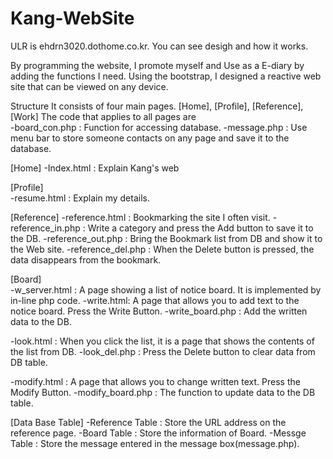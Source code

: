 # Kang-WebSite
ULR is ehdrn3020.dothome.co.kr. You can see desigh and how it works.

By programming the website, I promote myself and Use as a E-diary by adding the functions I need. Using the bootstrap, I designed a reactive web site that can be viewed on any device. 

Structure 
It consists of four main pages. [Home], [Profile], [Reference], [Work]
The code that applies to all pages are	
  -board_con.php : Function for accessing database. 
  -message.php : Use menu bar to store someone contacts on any page and save it to the database.

[Home]
  -Index.html : Explain Kang's web	
  
[Profile]  
  -resume.html : Explain my details.

[Reference]	
  -reference.html	: Bookmarking the site I often visit.
  -reference_in.php : Write a category and press the Add button to save it to the DB.
  -reference_out.php : Bring the Bookmark list from DB and show it to the Web site.
  -reference_del.php : When the Delete button is pressed, the data disappears from the bookmark.
  
[Board]		
  -w_server.html : A page showing a list of notice board. It is implemented by in-line php code.
  -write.html: A page that allows you to add text to the notice board. Press the Write Button. 
  -write_board.php : Add the written data to the DB.

  -look.html : When you click the list, it is a page that shows the contents of the list from DB.
  -look_del.php : Press the Delete button to clear data from DB table.

  -modify.html : A page that allows you to change written text. Press the Modify Button.
  -modify_board.php : The function to update data to the DB table.

[Data Base Table]
  -Reference Table : Store the URL address on the reference page.
  -Board Table : Store the information of Board.
  -Messge Table : Store the message entered in the message box(message.php).
